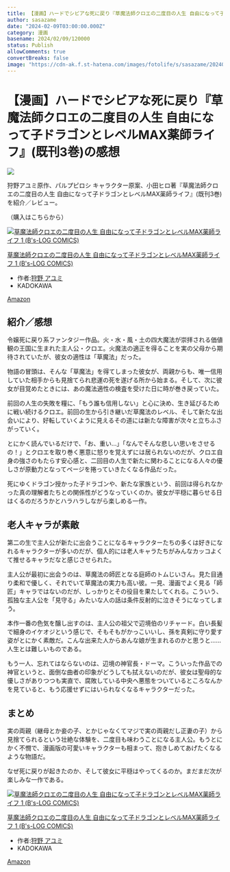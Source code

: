 ```yaml
---
title: 【漫画】ハードでシビアな死に戻り『草魔法師クロエの二度目の人生 自由になって子ドラゴンとレベルMAX薬師ライフ』(既刊3巻)の感想
author: sasazame
date: "2024-02-09T03:00:00.000Z"
category: 漫画
basename: 2024/02/09/120000
status: Publish
allowComments: true
convertBreaks: false
image: "https://cdn-ak.f.st-hatena.com/images/fotolife/s/sasazame/20240209/20240209095629.png"
---
```

# 【漫画】ハードでシビアな死に戻り『草魔法師クロエの二度目の人生 自由になって子ドラゴンとレベルMAX薬師ライフ』(既刊3巻)の感想

![](https://cdn-ak.f.st-hatena.com/images/fotolife/s/sasazame/20240209/20240209095629.png)

狩野アユミ原作、パルプピロシ キャラクター原案、小田ヒロ著『草魔法師クロエの二度目の人生 自由になって子ドラゴンとレベルMAX薬師ライフ』(既刊3巻)を紹介／レビュー。

（購入はこちらから）  

[![草魔法師クロエの二度目の人生 自由になって子ドラゴンとレベルMAX薬師ライフ 1 (B's-LOG COMICS)](https://m.media-amazon.com/images/I/51BC5ws-dFL._SL500_.jpg "草魔法師クロエの二度目の人生 自由になって子ドラゴンとレベルMAX薬師ライフ 1 (B's-LOG COMICS)")](https://www.amazon.co.jp/dp/404737248X?tag=mochig08-22&linkCode=ogi&th=1&psc=1)

[草魔法師クロエの二度目の人生 自由になって子ドラゴンとレベルMAX薬師ライフ 1 (B's-LOG COMICS)](https://www.amazon.co.jp/dp/404737248X?tag=mochig08-22&linkCode=ogi&th=1&psc=1)

-   作者:[狩野 アユミ](https://d.hatena.ne.jp/keyword/%BC%ED%CC%EE%20%A5%A2%A5%E6%A5%DF)
-   KADOKAWA

[Amazon](https://www.amazon.co.jp/dp/404737248X?tag=mochig08-22&linkCode=ogi&th=1&psc=1)

<!-- Extended Body -->

## 紹介／感想

令嬢死に戻り系ファンタジー作品。火・水・風・土の四大魔法が崇拝される価値観の王国に生まれた主人公・クロエ。火魔法の適正を得ることを実の父母から期待されていたが、彼女の適性は「草魔法」だった。

物語の冒頭は、そんな「草魔法」を得てしまった彼女が、両親からも、唯一信用していた相手からも見捨てられ悲運の死を遂げる所から始まる。そして、次に彼女が目覚めたときには、あの魔法適性の検査を受けた日に時が巻き戻っていた。

前回の人生の失敗を糧に、「もう誰も信用しない」と心に決め、生き延びるために戦い続けるクロエ。前回の生から引き継いだ草魔法のレベル、そして新たな出会いにより、好転していくように見えるその道には新たな障害が次々と立ちふさがっていく。

とにかく読んでいるだけで、「お、重い…」「なんでそんな悲しい思いをさせるの！」とクロエを取り巻く悪意に怒りを覚えずには居られないのだが、クロエ自身の強さのもたらす安心感と、二回目の人生で新たに関わることになる人々の優しさが原動力となってページを捲っていきたくなる作品だった。

死にゆくドラゴン授かった子ドラゴンや、新たな家族という、前回は得られなかった真の理解者たちとの関係性がどうなっていくのか。彼女が平穏に暮らせる日はくるのだろうかとハラハラしながら楽しめる一作。

## 老人キャラが素敵

第二の生で主人公が新たに出会うことになるキャラクターたちの多くは好きになれるキャラクターが多いのだが、個人的には老人キャラたちがみんなカッコよくて推せるキャラだなと感じさせられた。

主人公が最初に出会うのは、草魔法の師匠となる庭師のトムじいさん。見た目通り柔和で優しく、それでいて草魔法の実力も高い彼。一見、漫画でよく見る「師匠」キャラではないのだが、しっかりとその役目を果たしてくれる。こういう、孤独な主人公を「見守る」みたいな人の話は条件反射的に泣きそうになってしまう。

本作一番の色気を醸し出すのは、主人公の祖父で辺境伯のリチャード。白い長髪で細身のイケオジという感じで、そもそもがかっこいいし、孫を真剣に守り愛す姿がとにかく素敵だ。こんな出来た人からあんな娘が生まれるのかと思うと……人生とは難しいものである。

もう一人、忘れてはならないのは、辺境の神官長・ドーマ。こういった作品での神官というと、面倒な曲者の印象がどうしても拭えないのだが、彼女は聖母的な優しさがありつつも実直で、腐敗している中央へ悪態をついているところなんかを見ていると、もう応援せずにはいられなくなるキャラクターだった。

## まとめ

実の両親（継母とか妾の子、とかじゃなくてマジで実の両親だし正妻の子）から見捨てられるという壮絶な体験を、二度目も味わうことになる主人公。もうとにかく不憫で、漫画版の可愛いキャラクターも相まって、抱きしめてあげたくなるような物語だ。

なぜ死に戻りが起きたのか、そして彼女に平穏はやってくるのか。まだまだ次が楽しみな一作である。

[![草魔法師クロエの二度目の人生 自由になって子ドラゴンとレベルMAX薬師ライフ 1 (B's-LOG COMICS)](https://m.media-amazon.com/images/I/51BC5ws-dFL._SL500_.jpg "草魔法師クロエの二度目の人生 自由になって子ドラゴンとレベルMAX薬師ライフ 1 (B's-LOG COMICS)")](https://www.amazon.co.jp/dp/404737248X?tag=mochig08-22&linkCode=ogi&th=1&psc=1)

[草魔法師クロエの二度目の人生 自由になって子ドラゴンとレベルMAX薬師ライフ 1 (B's-LOG COMICS)](https://www.amazon.co.jp/dp/404737248X?tag=mochig08-22&linkCode=ogi&th=1&psc=1)

-   作者:[狩野 アユミ](https://d.hatena.ne.jp/keyword/%BC%ED%CC%EE%20%A5%A2%A5%E6%A5%DF)
-   KADOKAWA

[Amazon](https://www.amazon.co.jp/dp/404737248X?tag=mochig08-22&linkCode=ogi&th=1&psc=1)